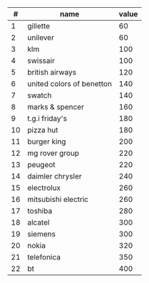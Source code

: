 | #  | name                      | value |
|----|---------------------------|-------|
| 1  | gillette                  | 60    |
| 2  | unilever                  | 60    |
| 3  | klm                       | 100   |
| 4  | swissair                  | 100   |
| 5  | british airways           | 120   |
| 6  | united colors of benetton | 140   |
| 7  | swatch                    | 140   |
| 8  | marks & spencer           | 160   |
| 9  | t.g.i friday's            | 180   |
| 10 | pizza hut                 | 180   |
| 11 | burger king               | 200   |
| 12 | mg rover group            | 220   |
| 13 | peugeot                   | 220   |
| 14 | daimler chrysler          | 240   |
| 15 | electrolux                | 260   |
| 16 | mitsubishi electric       | 260   |
| 17 | toshiba                   | 280   |
| 18 | alcatel                   | 300   |
| 19 | siemens                   | 300   |
| 20 | nokia                     | 320   |
| 21 | telefonica                | 350   |
| 22 | bt                        | 400   |
